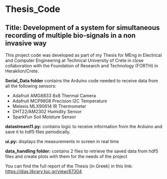 # Thesis_Code

## Title: Development of a system for simultaneous recording of multiple bio-signals in a non invasive way

This project code was developed as part of my Thesis for MEng in Electrical and Computer Engineering at Technical University of Crete in close collaboration with the Foundation of Research and Technology (FORTH) in Heraklion/Crete.

**Serial_Data folder** contains the Arduino code needed to receive data from all the following sensors:

- Adafruit AMG8833 8x8 Thermal Camera
- Adafruit MCP9808 Precision I2C Temperature
- Melexis MLX90614 IR Thermometer 
- DHT22/AM2302 Humidity Sensor 
- SparkFun Soil Moisture Sensor

**datastream11.py:** contains logic to receive information from the Arduino and save it to hdf5 files periodically.

**ui.py:** displays the measurements in screen in real time

**data_handling folder:** contains 2 files to retrieve the saved data from hdf5 files and create plots with them for the needs of the project

You can find the full report of the Thesis (in Greek) in this link:
https://dias.library.tuc.gr/view/87304